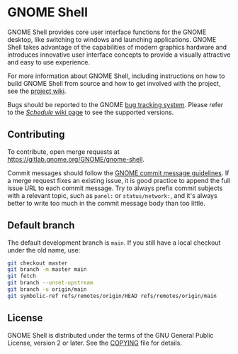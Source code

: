 # GNOME Shell

GNOME Shell provides core user interface functions for the GNOME desktop,
like switching to windows and launching applications. GNOME Shell takes
advantage of the capabilities of modern graphics hardware and introduces
innovative user interface concepts to provide a visually attractive and
easy to use experience.

For more information about GNOME Shell, including instructions on how
to build GNOME Shell from source and how to get involved with the project,
see the [project wiki][project-wiki].

Bugs should be reported to the GNOME [bug tracking system][bug-tracker].
Please refer to the [*Schedule* wiki page][schedule] to see the supported versions.

## Contributing

To contribute, open merge requests at https://gitlab.gnome.org/GNOME/gnome-shell.

Commit messages should follow the [GNOME commit message
guidelines](https://wiki.gnome.org/Git/CommitMessages). If a merge request
fixes an existing issue, it is good practice to append the full issue URL
to each commit message. Try to always prefix commit subjects with a relevant
topic, such as `panel:` or `status/network:`, and it's always better to write
too much in the commit message body than too little.

## Default branch

The default development branch is `main`. If you still have a local
checkout under the old name, use:
```sh
git checkout master
git branch -m master main
git fetch
git branch --unset-upstream
git branch -u origin/main
git symbolic-ref refs/remotes/origin/HEAD refs/remotes/origin/main
```

## License

GNOME Shell is distributed under the terms of the GNU General Public License,
version 2 or later. See the [COPYING][license] file for details.

[project-wiki]: https://wiki.gnome.org/Projects/GnomeShell
[bug-tracker]: https://gitlab.gnome.org/GNOME/gnome-shell/issues
[schedule]: https://wiki.gnome.org/Schedule
[license]: COPYING
